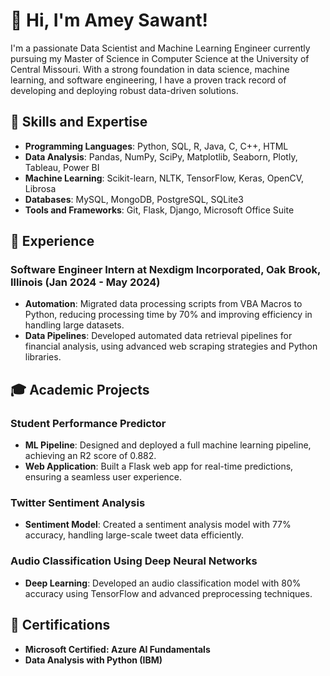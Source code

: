 # 👋 **Hi, I'm Amey Sawant!**

I'm a passionate Data Scientist and Machine Learning Engineer currently pursuing my Master of Science in Computer Science at the University of Central Missouri. With a strong foundation in data science, machine learning, and software engineering, I have a proven track record of developing and deploying robust data-driven solutions.


## 🚀 **Skills and Expertise**

- **Programming Languages**: Python, SQL, R, Java, C, C++, HTML
- **Data Analysis**: Pandas, NumPy, SciPy, Matplotlib, Seaborn, Plotly, Tableau, Power BI
- **Machine Learning**: Scikit-learn, NLTK, TensorFlow, Keras, OpenCV, Librosa
- **Databases**: MySQL, MongoDB, PostgreSQL, SQLite3
- **Tools and Frameworks**: Git, Flask, Django, Microsoft Office Suite


## 💼 **Experience**

### **Software Engineer Intern at Nexdigm Incorporated, Oak Brook, Illinois (Jan 2024 - May 2024)**
- **Automation**: Migrated data processing scripts from VBA Macros to Python, reducing processing time by 70% and improving efficiency in handling large datasets.
- **Data Pipelines**: Developed automated data retrieval pipelines for financial analysis, using advanced web scraping strategies and Python libraries.


## 🎓 **Academic Projects**

### Student Performance Predictor
- **ML Pipeline**: Designed and deployed a full machine learning pipeline, achieving an R2 score of 0.882.
- **Web Application**: Built a Flask web app for real-time predictions, ensuring a seamless user experience.

### Twitter Sentiment Analysis
- **Sentiment Model**: Created a sentiment analysis model with 77% accuracy, handling large-scale tweet data efficiently.

### Audio Classification Using Deep Neural Networks
- **Deep Learning**: Developed an audio classification model with 80% accuracy using TensorFlow and advanced preprocessing techniques.


## 📜 **Certifications**
- **Microsoft Certified: Azure AI Fundamentals**
- **Data Analysis with Python (IBM)**
